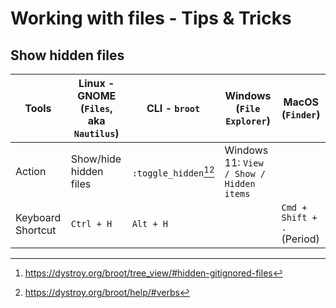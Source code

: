 # Working with files - Tips & Tricks

## Show hidden files

| Tools             | Linux - GNOME (`Files`, aka `Nautilus`) | CLI - `broot`                                            | Windows (`File Explorer`)                | MacOS (`Finder`)           |
| ----------------- | --------------------------------------- | -------------------------------------------------------- | ---------------------------------------- | -------------------------- |
| Action            | Show/hide hidden files                  | `:toggle_hidden`[^hidden-gitignored-files][^broot-verbs] | Windows 11: `View / Show / Hidden items` |                            |
| Keyboard Shortcut | `Ctrl + H`                              | `Alt + H`                                                |                                          | `Cmd + Shift + .` (Period) |

[^hidden-gitignored-files]: <https://dystroy.org/broot/tree_view/#hidden-gitignored-files>
[^broot-verbs]: <https://dystroy.org/broot/help/#verbs>
